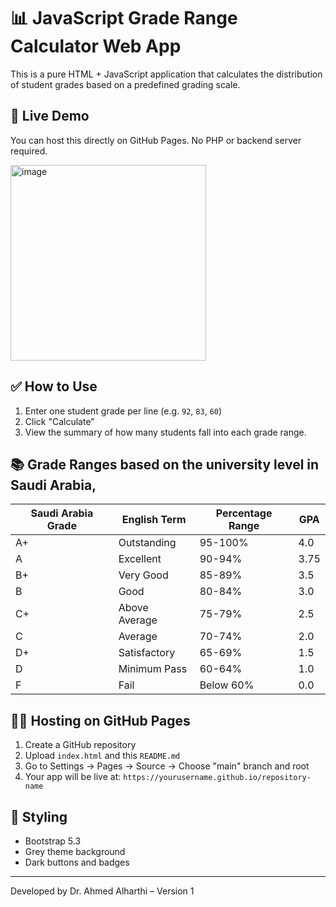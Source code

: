 # 📊 JavaScript Grade Range Calculator Web App

This is a pure HTML + JavaScript application that calculates the distribution of student grades based on a predefined grading scale.

## 🚀 Live Demo

You can host this directly on GitHub Pages. No PHP or backend server required.


<img width="313" alt="image" src="https://github.com/user-attachments/assets/a17b2cdd-940e-4a43-802d-033f167b0867" />




## ✅ How to Use

1. Enter one student grade per line (e.g. `92`, `83`, `60`)
2. Click "Calculate"
3. View the summary of how many students fall into each grade range.

## 📚 Grade Ranges based on the university level in Saudi Arabia,

Saudi Arabia Grade | English Term     | Percentage Range | GPA
-------------------|------------------|------------------|-----
A+                 | Outstanding      | 95-100%          | 4.0
A                  | Excellent        | 90-94%           | 3.75
B+                 | Very Good        | 85-89%           | 3.5
B                  | Good             | 80-84%           | 3.0
C+                 | Above Average    | 75-79%           | 2.5
C                  | Average          | 70-74%           | 2.0
D+                 | Satisfactory     | 65-69%           | 1.5
D                  | Minimum Pass     | 60-64%           | 1.0
F                  | Fail             | Below 60%        | 0.0


## 🧑‍💻 Hosting on GitHub Pages

1. Create a GitHub repository
2. Upload `index.html` and this `README.md`
3. Go to Settings → Pages → Source → Choose "main" branch and root
4. Your app will be live at:
   `https://yourusername.github.io/repository-name`

## 🎨 Styling

- Bootstrap 5.3
- Grey theme background
- Dark buttons and badges

---

Developed by Dr. Ahmed Alharthi – Version 1
